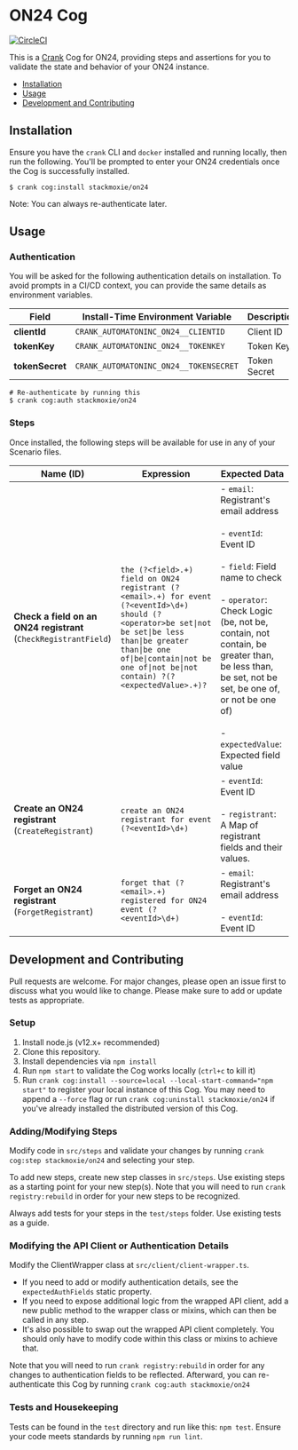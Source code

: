 # ON24 Cog

[![CircleCI](https://circleci.com/gh/run-crank/cog-on24/tree/master.svg?style=svg)](https://circleci.com/gh/run-crank/cog-on24/tree/master)

This is a [Crank][what-is-crank] Cog for ON24, providing
steps and assertions for you to validate the state and behavior of your
ON24 instance.

* [Installation](#installation)
* [Usage](#usage)
* [Development and Contributing](#development-and-contributing)

## Installation

Ensure you have the `crank` CLI and `docker` installed and running locally,
then run the following.  You'll be prompted to enter your ON24
credentials once the Cog is successfully installed.

```shell-session
$ crank cog:install stackmoxie/on24
```

Note: You can always re-authenticate later.

## Usage

### Authentication
<!-- run `crank cog:readme stackmoxie/on24` to update -->
<!-- authenticationDetails -->
You will be asked for the following authentication details on installation. To avoid prompts in a CI/CD context, you can provide the same details as environment variables.

| Field | Install-Time Environment Variable | Description |
| --- | --- | --- |
| **clientId** | `CRANK_AUTOMATONINC_ON24__CLIENTID` | Client ID |
| **tokenKey** | `CRANK_AUTOMATONINC_ON24__TOKENKEY` | Token Key |
| **tokenSecret** | `CRANK_AUTOMATONINC_ON24__TOKENSECRET` | Token Secret |

```shell-session
# Re-authenticate by running this
$ crank cog:auth stackmoxie/on24
```
<!-- authenticationDetailsEnd -->

### Steps
Once installed, the following steps will be available for use in any of your
Scenario files.

<!-- run `crank cog:readme stackmoxie/on24` to update -->
<!-- stepDetails -->
| Name (ID) | Expression | Expected Data |
| --- | --- | --- |
| **Check a field on an ON24 registrant**<br>(`CheckRegistrantField`) | `the (?<field>.+) field on ON24 registrant (?<email>.+) for event (?<eventId>\d+) should (?<operator>be set\|not be set\|be less than\|be greater than\|be one of\|be\|contain\|not be one of\|not be\|not contain) ?(?<expectedValue>.+)?` | - `email`: Registrant's email address <br><br>- `eventId`: Event ID <br><br>- `field`: Field name to check <br><br>- `operator`: Check Logic (be, not be, contain, not contain, be greater than, be less than, be set, not be set, be one of, or not be one of) <br><br>- `expectedValue`: Expected field value |
| **Create an ON24 registrant**<br>(`CreateRegistrant`) | `create an ON24 registrant for event (?<eventId>\d+)` | - `eventId`: Event ID <br><br>- `registrant`: A Map of registrant fields and their values. |
| **Forget an ON24 registrant**<br>(`ForgetRegistrant`) | `forget that (?<email>.+) registered for ON24 event (?<eventId>\d+)` | - `email`: Registrant's email address <br><br>- `eventId`: Event ID |
<!-- stepDetailsEnd -->

## Development and Contributing
Pull requests are welcome. For major changes, please open an issue first to
discuss what you would like to change. Please make sure to add or update tests
as appropriate.

### Setup

1. Install node.js (v12.x+ recommended)
2. Clone this repository.
3. Install dependencies via `npm install`
4. Run `npm start` to validate the Cog works locally (`ctrl+c` to kill it)
5. Run `crank cog:install --source=local --local-start-command="npm start"` to
   register your local instance of this Cog. You may need to append a `--force`
   flag or run `crank cog:uninstall stackmoxie/on24` if you've already
   installed the distributed version of this Cog.

### Adding/Modifying Steps
Modify code in `src/steps` and validate your changes by running
`crank cog:step stackmoxie/on24` and selecting your step.

To add new steps, create new step classes in `src/steps`. Use existing steps as
a starting point for your new step(s). Note that you will need to run
`crank registry:rebuild` in order for your new steps to be recognized.

Always add tests for your steps in the `test/steps` folder. Use existing tests
as a guide.

### Modifying the API Client or Authentication Details
Modify the ClientWrapper class at `src/client/client-wrapper.ts`.

- If you need to add or modify authentication details, see the
  `expectedAuthFields` static property.
- If you need to expose additional logic from the wrapped API client, add a new
  public method to the wrapper class or mixins, which can then be called in any
  step.
- It's also possible to swap out the wrapped API client completely. You should
  only have to modify code within this class or mixins to achieve that.

Note that you will need to run `crank registry:rebuild` in order for any
changes to authentication fields to be reflected. Afterward, you can
re-authenticate this Cog by running `crank cog:auth stackmoxie/on24`

### Tests and Housekeeping
Tests can be found in the `test` directory and run like this: `npm test`.
Ensure your code meets standards by running `npm run lint`.

[what-is-crank]: https://crank.run?utm_medium=readme&utm_source=stackmoxie%2Fon24
